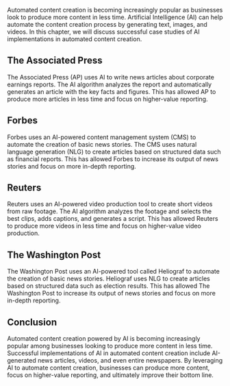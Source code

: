 
Automated content creation is becoming increasingly popular as businesses look to produce more content in less time. Artificial Intelligence (AI) can help automate the content creation process by generating text, images, and videos. In this chapter, we will discuss successful case studies of AI implementations in automated content creation.

The Associated Press
--------------------

The Associated Press (AP) uses AI to write news articles about corporate earnings reports. The AI algorithm analyzes the report and automatically generates an article with the key facts and figures. This has allowed AP to produce more articles in less time and focus on higher-value reporting.

Forbes
------

Forbes uses an AI-powered content management system (CMS) to automate the creation of basic news stories. The CMS uses natural language generation (NLG) to create articles based on structured data such as financial reports. This has allowed Forbes to increase its output of news stories and focus on more in-depth reporting.

Reuters
-------

Reuters uses an AI-powered video production tool to create short videos from raw footage. The AI algorithm analyzes the footage and selects the best clips, adds captions, and generates a script. This has allowed Reuters to produce more videos in less time and focus on higher-value video production.

The Washington Post
-------------------

The Washington Post uses an AI-powered tool called Heliograf to automate the creation of basic news stories. Heliograf uses NLG to create articles based on structured data such as election results. This has allowed The Washington Post to increase its output of news stories and focus on more in-depth reporting.

Conclusion
----------

Automated content creation powered by AI is becoming increasingly popular among businesses looking to produce more content in less time. Successful implementations of AI in automated content creation include AI-generated news articles, videos, and even entire newspapers. By leveraging AI to automate content creation, businesses can produce more content, focus on higher-value reporting, and ultimately improve their bottom line.
